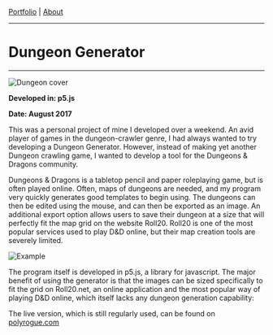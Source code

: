 [Portfolio](index.md) | [About](about.md)

____

# Dungeon Generator

____

![Dungeon cover](https://cdn.discordapp.com/attachments/385469825750663169/385475330363621376/dungeon2.png)

**Developed in: p5.js**

**Date: August 2017**

This was a personal project of mine I developed over a weekend. An avid player of games in the dungeon-crawler genre, I had always wanted to try developing a Dungeon Generator. However, instead of making yet another Dungeon crawling game, I wanted to develop a tool for the Dungeons & Dragons community.

Dungeons & Dragons is a tabletop pencil and paper roleplaying game, but is often played online. Often, maps of dungeons are needed, and my program very quickly generates good templates to begin using. The dungeons can then be edited using the mouse, and can then be exported as an image. An additional export option allows users to save their dungeon at a size that will perfectly fit the map grid on the website Roll20. Roll20 is one of the most popular services used to play D&D online, but their map creation tools are severely limited.

![Example](https://i.imgur.com/SlKy24R.png)

The program itself is developed in p5.js, a library for javascript. The major benefit of using the generator is that the images can be sized specifically to fit the grid on Roll20.net, an online application and the most popular way of playing D&D online, which itself lacks any dungeon generation capability:

The live version, which is still regularly used, can be found on [polyrogue.com](http://polyrogue.com/dungeon)
